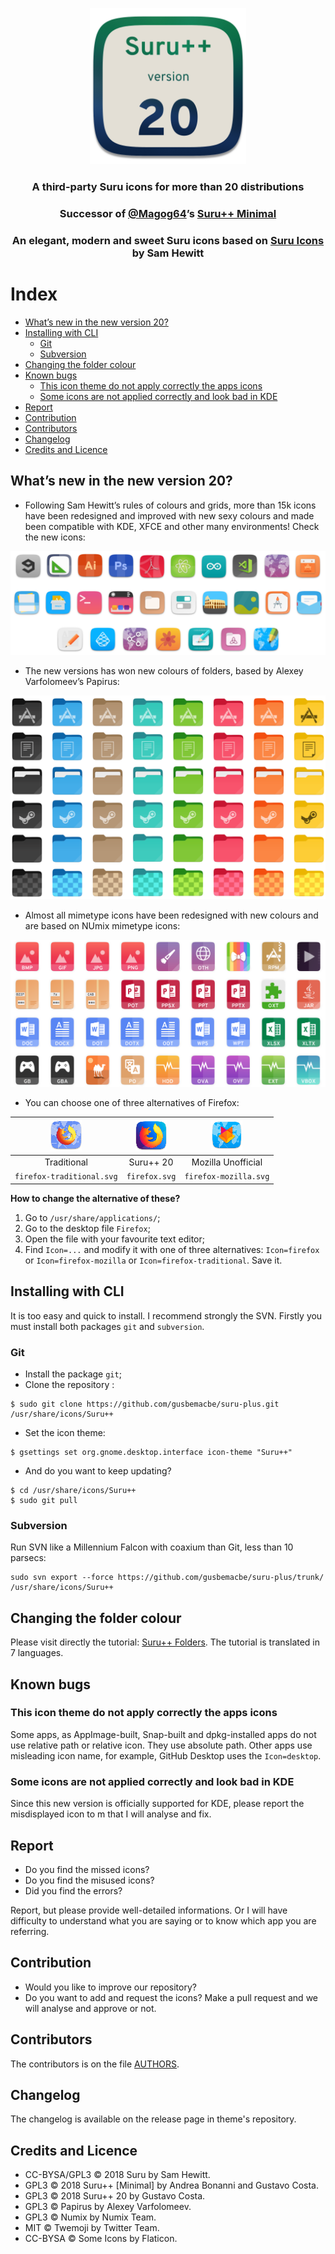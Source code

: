 <p align="center"> 
    <img src="images/logo.png" alt="Logotype" height="250px">
</p>

<h3 align="center">A third-party Suru icons for more than 20 distributions </h3>
<h3 align="center">Successor of <a href="https://github.com/Magog64">@Magog64</a>’s <a href="https://github.com/Magog64/SURU-PLUS">Suru++ Minimal</a></h3>
<h3 align="center">An elegant, modern and sweet Suru icons based on <a href="https://snwh.org/suru">Suru Icons</a> by Sam Hewitt</h3>

<h1>Index</h1>

- [What’s new in the new version 20?](#whats-new-in-the-new-version-20)
- [Installing with CLI](#installing-with-cli)
    - [Git](#git)
    - [Subversion](#subversion)
- [Changing the folder colour](#changing-the-folder-colour)
- [Known bugs](#known-bugs)
    - [This icon theme do not apply correctly the apps icons](#this-icon-theme-do-not-apply-correctly-the-apps-icons)
    - [Some icons are not applied correctly and look bad in KDE](#some-icons-are-not-applied-correctly-and-look-bad-in-kde)
- [Report](#report)
- [Contribution](#contribution)
- [Contributors](#contributors)
- [Changelog](#changelog)
- [Credits and Licence](#credits-and-licence)

## What’s new in the new version 20?

* Following Sam Hewitt’s rules of colours and grids, more than 15k icons have been redesigned and improved with new sexy colours and made been compatible with KDE, XFCE and other many environments! Check the new icons:

![Screenshot](images/preview1.png)

* The new versions has won new colours of folders, based by Alexey Varfolomeev’s Papirus:

![Screenshot](images/preview2.png)

* Almost all mimetype icons have been redesigned with new colours and are based on NUmix mimetype icons:

![Screenshot](images/preview3.png)

* You can choose one of three alternatives of Firefox:

| ![](images/firefox-traditional.png) | ![](images/firefox.png) | ![](images/firefox-mozilla.png) |
| :----------------------------------------------------------------------------------------: | :--------------------------------------------------------------------------: | :--------------------------------------------------------------------------------: |
| Traditional                                                                                | Suru++ 20                                                                    | Mozilla Unofficial                                                                 |
| `firefox-traditional.svg`                                                                  | `firefox.svg`                                                                | `firefox-mozilla.svg`                                                              |

**How to change the alternative of these?**

1. Go to `/usr/share/applications/`;
2. Go to the desktop file `Firefox`;
3. Open the file with your favourite text editor;
4. Find `Icon=...` and modify it with one of three alternatives: `Icon=firefox` or `Icon=firefox-mozilla` or `Icon=firefox-traditional`. Save it.

## Installing with CLI

It is too easy and quick to install. I recommend strongly the SVN. Firstly you must install both packages `git` and `subversion`.

### Git

* Install the package `git`;
* Clone the repository :
```shell
$ sudo git clone https://github.com/gusbemacbe/suru-plus.git /usr/share/icons/Suru++
```
* Set the icon theme:
```shell
$ gsettings set org.gnome.desktop.interface icon-theme "Suru++"
```
* And do you want to keep updating?
```shell
$ cd /usr/share/icons/Suru++
$ sudo git pull
```

### Subversion

Run SVN like a Millennium Falcon with coaxium than Git, less than 10 parsecs:

```shell
sudo svn export --force https://github.com/gusbemacbe/suru-plus/trunk/ /usr/share/icons/Suru++
```

## Changing the folder colour

Please visit directly the tutorial: [Suru++ Folders](https://github.com/gusbemacbe/suru-plus-folders). The tutorial is translated in 7 languages.

## Known bugs

### This icon theme do not apply correctly the apps icons

Some apps, as AppImage-built, Snap-built and dpkg-installed apps do not use relative path or relative icon. They use absolute path. Other apps use misleading icon name, for example, GitHub Desktop uses the `Icon=desktop`.  

### Some icons are not applied correctly and look bad in KDE

Since this new version is officially supported for KDE, please report the misdisplayed icon to m that I will analyse and fix. 

## Report

* Do you find the missed icons?
* Do you find the misused icons?
* Did you find the errors?

Report, but please provide well-detailed informations. Or I will have difficulty to understand what you are saying or to know which app you are referring.

## Contribution

* Would you like to improve our repository?
* Do you want to add and request the icons? Make a pull request and we will analyse and approve or not.

## Contributors

The contributors is on the file [AUTHORS](AUTHORS).

## Changelog

The changelog is available on the release page in theme's repository.

## Credits and Licence

* CC-BYSA/GPL3 © 2018 Suru by Sam Hewitt.
* GPL3 © 2018 Suru++ [Minimal] by Andrea Bonanni and Gustavo Costa. 
* GPL3 © 2018 Suru++ 20 by Gustavo Costa.
* GPL3 © Papirus by Alexey Varfolomeev.
* GPL3 © Numix by Numix Team.
* MIT © Twemoji by Twitter Team.
* CC-BYSA © Some Icons by Flaticon. 
